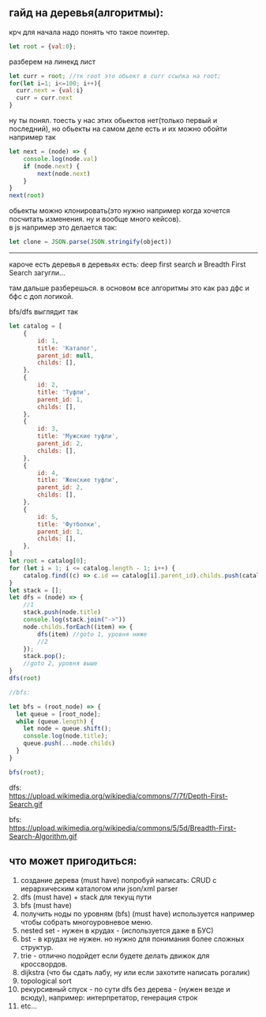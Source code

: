 ## гайд на деревья(алгоритмы):  
крч для начала надо понять что такое поинтер.
```js
let root = {val:0};
```
разберем на линекд лист
```js
let curr = root; //тк root это обьект в curr ссылка на root;
for(let i=1; i<=100; i++){
  curr.next = {val:i}            
  curr = curr.next
}
```
ну ты понял. тоесть у нас этих обьектов нет(только первый и последний), но обьекты на самом деле есть и их можно обойти например так
```js
let next = (node) => {
    console.log(node.val)
    if (node.next) {
        next(node.next)
    }
}
next(root)
```
  
обьекты можно клонировать(это нужно например когда хочется посчитать изменения. ну и вообще много кейсов).  
в js например это делается так:
```js
let clone = JSON.parse(JSON.stringify(object))
```
---

кароче есть деревья в деревьях есть:
deep first search и Breadth First Search
загугли... 

там дальше разберешься. в основом все алгоритмы это как раз дфс и бфс с доп логикой.

bfs/dfs выглядит так
```js
let catalog = [
    {
        id: 1,
        title: 'Каталог',
        parent_id: null,
        childs: [],
    },
    {
        id: 2,
        title: 'Туфли',
        parent_id: 1,
        childs: [],
    },
    {
        id: 3,
        title: 'Мужские туфли',
        parent_id: 2,
        childs: [],
    },
    {
        id: 4,
        title: 'Женские туфли',
        parent_id: 2,
        childs: [],
    },
    {
        id: 5,
        title: 'Футболки',
        parent_id: 1,
        childs: [],
    },
]
let root = catalog[0];
for (let i = 1; i <= catalog.length - 1; i++) {
    catalog.find((c) => c.id == catalog[i].parent_id).childs.push(catalog[i]);
}
let stack = [];
let dfs = (node) => {
    //1
    stack.push(node.title)
    console.log(stack.join("->"))
    node.childs.forEach((item) => {
        dfs(item) //goto 1, уровня ниже
        //2
    });
    stack.pop();
    //goto 2, уровня выше
}
dfs(root)

//bfs:

let bfs = (root_node) => {
  let queue = [root_node];
  while (queue.length) {
    let node = queue.shift();
    console.log(node.title);
    queue.push(...node.childs)
  }
}

bfs(root);

```
dfs:  
https://upload.wikimedia.org/wikipedia/commons/7/7f/Depth-First-Search.gif  
  
bfs:  
https://upload.wikimedia.org/wikipedia/commons/5/5d/Breadth-First-Search-Algorithm.gif  

## что может пригодиться:    
1. создание дерева (must have) попробуй написать: CRUD с иерархическим каталогом или json/xml parser
2. dfs (must have) + stack для текущ пути
3. bfs (must have)
4. получить ноды по уровням (bfs) (must have) используется например чтобы собрать многоуровневое меню.
5. nested set - нужен в крудах - (используется даже в БУС)
6. bst - в крудах не нужен. но нужно для понимания более сложных структур. 
7. trie - отлично подойдет если будете делать движок для кроссвордов.
8. dijkstra (что бы сдать лабу, ну или если захотите написать рогалик)
9. topological sort 
10. рекурсивный спуск - по сути dfs без дерева - (нужен везде и всюду), например: интерпретатор, генерация строк
11. etc...  

